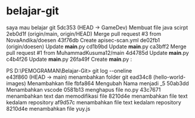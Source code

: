 # belajar-git
saya mau belajar git
5dc353 (HEAD -> GameDev) Membuat file java scirpt
2eb0d1f (origin/main, origin/HEAD) Merge pull request #3 from NovaAndika/doesen
43f76db Create apisec-scan.yml
de02fb1 (origin/doesen) Update __main__.py
cd1b9bd Update __main__.py
ca3bff2 Merge pull request #1 from MuhammadKusuma12/main
4d4785d Update __main__.py
c4b4f26 Update __main__.py
26fa49f Create __main__.py
:

PS D:\PEMOGRAMAN\Belajar-Git> git log --oneline      
e43f860 (HEAD -> main) menambahkan folder git
ead34c8 (hello-world-images) Menambahkan file
fbfa864 Mengubah Nama menjadi _5
50ab3dd Menambahkan vscode
0581b13 menghapus file no.py
43c7671 menambahkan text dan memodifikasi file
8210d4e menambahkan file text kedalam repository
af9d57c menambahkan file text kedalam repository
8210d4e menambahkan file yuy.js